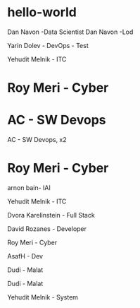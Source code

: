 # hello-world


Dan Navon -Data Scientist
Dan Navon -Lod

Yarin Dolev - DevOps - Test

Yehudit Melnik - ITC

Roy Meri - Cyber
=======
AC - SW Devops
=======
AC - SW Devops, x2


Roy Meri - Cyber
=======

arnon bain- IAI



Yehudit Melnik - ITC


Dvora Karelinstein - Full Stack

David Rozanes - Developer

Roy Meri - Cyber

AsafH - Dev

Dudi - Malat

Dudi - Malat

Yehudit Melnik - System
